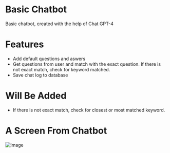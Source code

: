 # Basic Chatbot
Basic chatbot, created with the help of Chat GPT-4


# Features
- Add default questions and aswers
- Get questions from user and match with the exact question. If there is not exact match, check for keyword matched.
- Save chat log to database

# Will Be Added
- If there is not exact match, check for closest or most matched keyword.

# A Screen From Chatbot
![image](https://github.com/Aeknasd145/basic-chatbot/assets/67686692/d72d1722-068d-4224-af1a-34fc3a8e855e)
